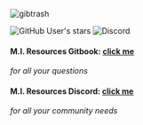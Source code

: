 ![gibtrash](https://github.com/MIAgimir/MIAgimir/assets/116332087/2dc46180-280c-4dd8-8705-2f5e4b75c7bb)

![GitHub User's stars](https://img.shields.io/github/stars/MesaIndigo)
![Discord](https://img.shields.io/discord/1122739697316278282?label=Number%20of%20Active%20Raccoons&color=A600FF)

 #### M.I. Resources Gitbook: [click me](https://mesa-indigo.gitbook.io/m.i.-resources/)
*for all your questions*
 
 #### M.I. Resources Discord: [click me](https://discord.gg/XwhBUGErxY)
 *for all your community needs*

